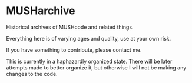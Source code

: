 # MUSHarchive

Historical archives of MUSHcode and related things.

Everything here is of varying ages and quality, use at your own risk.

If you have something to contribute, please contact me.

This is currently in a haphazardly organized state. There will be later attempts made to better organize it, but otherwise I will not be making any changes to the code.
